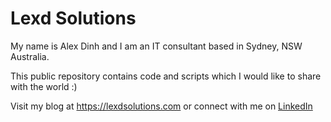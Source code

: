 # Lexd Solutions
My name is Alex Dinh and I am an IT consultant based in Sydney, NSW Australia.

This public repository contains code and scripts which I would like to share with the world :)

Visit my blog at https://lexdsolutions.com or connect with me on [LinkedIn](https://www.linkedin.com/in/lexd88/)
